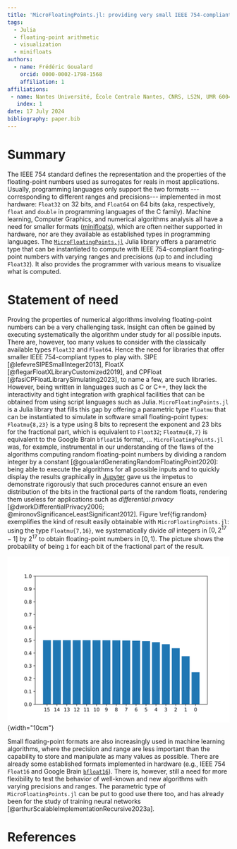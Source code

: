 ```yaml
---
title: 'MicroFloatingPoints.jl: providing very small IEEE 754-compliant floating-point types'
tags:
  - Julia
  - floating-point arithmetic
  - visualization
  - minifloats
authors:
  - name: Frédéric Goualard
    orcid: 0000-0002-1798-1568
    affiliation: 1
affiliations:
 - name: Nantes Université, École Centrale Nantes, CNRS, LS2N, UMR 6004, Nantes, France
   index: 1
date: 17 July 2024
bibliography: paper.bib
---
```


# Summary

The IEEE 754 standard defines the representation and the properties of the floating-point numbers used as surrogates for reals in most applications. Usually, programming languages only support the two formats ---corresponding to different ranges and precisions--- implemented in most hardware: `Float32` on 32 bits, and `Float64` on 64 bits (aka, respectively, `float` and `double` in programming languages of  the C family). Machine learning, Computer Graphics, and numerical algorithms analysis all have a need for smaller formats ([minifloats](https://en.wikipedia.org/wiki/Minifloat)), which are often neither supported in hardware, nor are they available as established types in programming languages. The [`MicroFloatingPoints.jl`](https://github.com/goualard-f/MicroFloatingPoints.jl) Julia library offers a parametric type that can be instantiated to compute with IEEE 754-compliant floating-point numbers with varying ranges and precisions (up to and including `Float32`). It also provides the programmer with various means to visualize what is computed.

# Statement of need

Proving the properties of numerical algorithms involving floating-point numbers can be a very challenging task. Insight can often be gained by executing systematically the algorithm under study for all possible inputs. There are, however, too many values to consider with the classically available types `Float32` and `Float64`. Hence the need for libraries that offer smaller IEEE 754-compliant types to play with. SIPE [@lefevreSIPESmallInteger2013], FloatX [@flegarFloatXLibraryCustomized2019], and CPFloat [@fasiCPFloatLibrarySimulating2023], to name a few, are such libraries. However, being written in languages such as C or C++, they lack the interactivity and tight integration with graphical facilities that can be obtained from using script languages such as Julia. `MicroFloatingPoints.jl` is a Julia library that fills this gap by offering a parametric type `Floatmu` that can be instantiated to simulate in software small floating-point types: `Floatmu{8,23}` is a type using 8 bits to represent the exponent and 23 bits for the fractional part, which is equivalent to `Float32`; `Floatmu{8,7}` is equivalent to the Google Brain `bfloat16` format, ... `MicroFloatingPoints.jl` was, for example, instrumental in our understanding of the flaws of the algorithms computing random floating-point numbers by dividing a random integer by a constant [@goualardGeneratingRandomFloatingPoint2020]: being able to execute the algorithms for all possible inputs and to quickly display the results graphically in [Jupyter](https://jupyterbook.org/en/stable/intro.html) gave us the impetus to demonstrate rigorously that such procedures cannot ensure an even distribution of the bits in the fractional parts of the random floats, rendering them useless for applications such as *differential privacy* [@dworkDifferentialPrivacy2006; @mironovSignificanceLeastSignificant2012]. Figure \ref{fig:random} exemplifies the kind of result easily obtainable with `MicroFloatingPoints.jl`: using the type `Floatmu{7,16}`, we systematically divide *all* integers in $[0,2^{17}-1]$ by $2^{17}$ to obtain floating-point numbers in $[0,1)$. The picture shows the probability of being `1` for each bit of the fractional part of the result. 

![Probability of being 1 for each bit of the fractional part of a `Floatmu{7,16}` when dividing each integer in $[0,2^{17}-1]$ by $2^{17}$.\label{fig:random}](random.7.16.svg){width="10cm"}

Small floating-point formats are also increasingly used in machine learning algorithms, where the precision and range are less important than the capability to store and manipulate as many values as possible. There are already some established formats implemented in hardware (e.g., IEEE 754 `Float16` and Google Brain [`bfloat16`](https://en.wikipedia.org/wiki/Bfloat16_floating-point_format)). There is, however, still a need for more flexibility to test the behavior of well-known and new algorithms with varying precisions and ranges. The parametric type of `MicroFloatingPoints.jl` can be put to good use there too, and has already been for the study of training neural networks [@arthurScalableImplementationRecursive2023a].

# References

